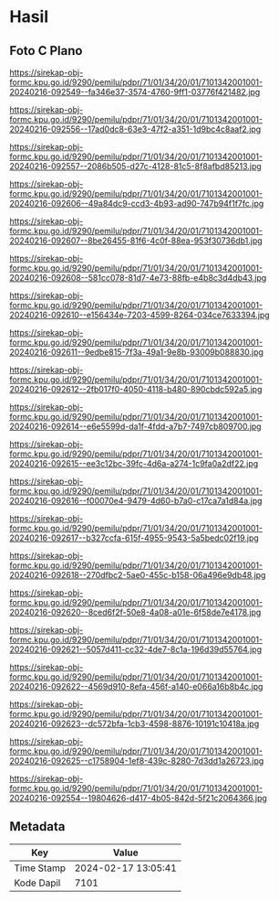 # Hasil

## Foto C Plano

https://sirekap-obj-formc.kpu.go.id/9290/pemilu/pdpr/71/01/34/20/01/7101342001001-20240216-092549--fa346e37-3574-4760-9ff1-03776f421482.jpg

https://sirekap-obj-formc.kpu.go.id/9290/pemilu/pdpr/71/01/34/20/01/7101342001001-20240216-092556--17ad0dc8-63e3-47f2-a351-1d9bc4c8aaf2.jpg

https://sirekap-obj-formc.kpu.go.id/9290/pemilu/pdpr/71/01/34/20/01/7101342001001-20240216-092557--2086b505-d27c-4128-81c5-8f8afbd85213.jpg

https://sirekap-obj-formc.kpu.go.id/9290/pemilu/pdpr/71/01/34/20/01/7101342001001-20240216-092606--49a84dc9-ccd3-4b93-ad90-747b94f1f7fc.jpg

https://sirekap-obj-formc.kpu.go.id/9290/pemilu/pdpr/71/01/34/20/01/7101342001001-20240216-092607--8be26455-81f6-4c0f-88ea-953f30736db1.jpg

https://sirekap-obj-formc.kpu.go.id/9290/pemilu/pdpr/71/01/34/20/01/7101342001001-20240216-092608--581cc078-81d7-4e73-88fb-e4b8c3d4db43.jpg

https://sirekap-obj-formc.kpu.go.id/9290/pemilu/pdpr/71/01/34/20/01/7101342001001-20240216-092610--e156434e-7203-4599-8264-034ce7633394.jpg

https://sirekap-obj-formc.kpu.go.id/9290/pemilu/pdpr/71/01/34/20/01/7101342001001-20240216-092611--9edbe815-7f3a-49a1-9e8b-93009b088830.jpg

https://sirekap-obj-formc.kpu.go.id/9290/pemilu/pdpr/71/01/34/20/01/7101342001001-20240216-092612--2fb017f0-4050-4118-b480-890cbdc592a5.jpg

https://sirekap-obj-formc.kpu.go.id/9290/pemilu/pdpr/71/01/34/20/01/7101342001001-20240216-092614--e6e5599d-da1f-4fdd-a7b7-7497cb809700.jpg

https://sirekap-obj-formc.kpu.go.id/9290/pemilu/pdpr/71/01/34/20/01/7101342001001-20240216-092615--ee3c12bc-39fc-4d6a-a274-1c9fa0a2df22.jpg

https://sirekap-obj-formc.kpu.go.id/9290/pemilu/pdpr/71/01/34/20/01/7101342001001-20240216-092616--f00070e4-9479-4d60-b7a0-c17ca7a1d84a.jpg

https://sirekap-obj-formc.kpu.go.id/9290/pemilu/pdpr/71/01/34/20/01/7101342001001-20240216-092617--b327ccfa-615f-4955-9543-5a5bedc02f19.jpg

https://sirekap-obj-formc.kpu.go.id/9290/pemilu/pdpr/71/01/34/20/01/7101342001001-20240216-092618--270dfbc2-5ae0-455c-b158-06a496e9db48.jpg

https://sirekap-obj-formc.kpu.go.id/9290/pemilu/pdpr/71/01/34/20/01/7101342001001-20240216-092620--8ced6f2f-50e8-4a08-a01e-6f58de7e4178.jpg

https://sirekap-obj-formc.kpu.go.id/9290/pemilu/pdpr/71/01/34/20/01/7101342001001-20240216-092621--5057d411-cc32-4de7-8c1a-196d39d55764.jpg

https://sirekap-obj-formc.kpu.go.id/9290/pemilu/pdpr/71/01/34/20/01/7101342001001-20240216-092622--4569d910-8efa-456f-a140-e066a16b8b4c.jpg

https://sirekap-obj-formc.kpu.go.id/9290/pemilu/pdpr/71/01/34/20/01/7101342001001-20240216-092623--dc572bfa-1cb3-4598-8876-10191c10418a.jpg

https://sirekap-obj-formc.kpu.go.id/9290/pemilu/pdpr/71/01/34/20/01/7101342001001-20240216-092625--c1758904-1ef8-439c-8280-7d3dd1a26723.jpg

https://sirekap-obj-formc.kpu.go.id/9290/pemilu/pdpr/71/01/34/20/01/7101342001001-20240216-092554--19804626-d417-4b05-842d-5f21c2064366.jpg


## Metadata

| Key        | Value               |
| ---------- | ------------------- |
| Time Stamp | 2024-02-17 13:05:41 |
| Kode Dapil | 7101                |



